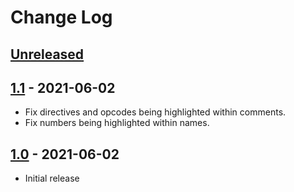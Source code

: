 # Change Log

## [Unreleased]

## [1.1] - 2021-06-02

- Fix directives and opcodes being highlighted within comments.
- Fix numbers being highlighted within names.

## [1.0] - 2021-06-02

- Initial release

[Unreleased]: https://github.com/StanHash/vscode-m64k-asm-gnu/compare/v1.1...HEAD
[1.1]: https://github.com/StanHash/vscode-m64k-asm-gnu/releases/tag/v1.1
[1.0]: https://github.com/StanHash/vscode-m64k-asm-gnu/releases/tag/v1.0
